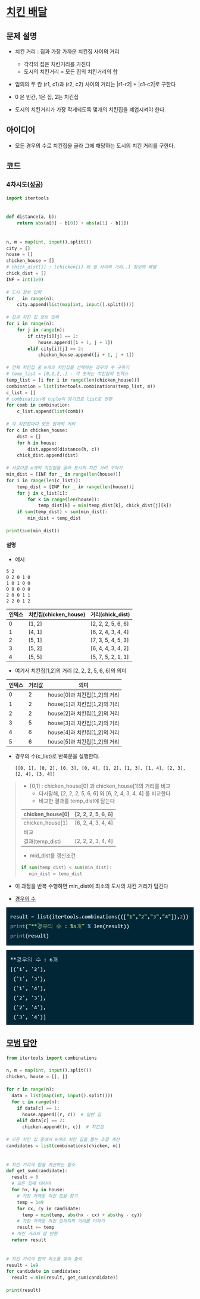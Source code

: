 # [치킨 배달](https://www.acmicpc.net/problem/15686)

## 문제 설명

- 치킨 거리 : 집과 가장 가까운 치킨집 사이의 거리
    - 각각의 집은 치킨거리를 가진다
    - 도시의 치킨거리 = 모든 집의 치킨거리의 합

- 임의의 두 칸 (r1, c1)과 (r2, c2) 사이의 거리는 |r1-r2| + |c1-c2|로 구한다
- 0 은 빈칸, 1은 집, 2는 치킨집

- 도시의 치킨거리가 가장 작게되도록 몇개의 치킨집을 폐업시켜야 한다.

## 아이디어

- 모든 경우의 수로 치킨집을 골라 그에 해당하는 도시의 치킨 거리를 구한다.

## 코드

### 4차시도([성공](https://www.acmicpc.net/status?user_id=guswns3371&problem_id=15686&from_mine=1))

```python
import itertools


def distance(a, b):
    return abs(a[0] - b[0]) + abs(a[1] - b[1])


n, m = map(int, input().split())
city = []
house = []
chicken_house = []
# chick_dist[i] : [chicken[i] 와 집 사이의 거리..] 정보의 배열
chick_dist = []
INF = int(1e9)

# 도시 정보 입력
for _ in range(n):
    city.append(list(map(int, input().split())))

# 집과 치킨 집 정보 입력
for i in range(n):
    for j in range(n):
        if city[i][j] == 1:
            house.append([i + 1, j + 1])
        elif city[i][j] == 2:
            chicken_house.append([i + 1, j + 1])

# 전체 치킨집 중 m개의 치킨집을 선택하는 경우의 수 구하기
# temp_list = [0,1,2,.] : 각 숫자는 치킨집의 인덱스
temp_list = [i for i in range(len(chicken_house))]
combination = list(itertools.combinations(temp_list, m))
c_list = []
# combination에 tuple이 담기므로 list로 변환
for comb in combination:
    c_list.append(list(comb))

# 각 치킨집마다 모든 집과의 거리
for c in chicken_house:
    dist = []
    for h in house:
        dist.append(distance(h, c))
    chick_dist.append(dist)

# 서로다른 m개의 치킨집을 골라 도시의 치킨 거리 구하기
min_dist = [INF for _ in range(len(house))]
for i in range(len(c_list)):
    temp_dist = [INF for _ in range(len(house))]
    for j in c_list[i]:
        for k in range(len(house)):
            temp_dist[k] = min(temp_dist[k], chick_dist[j][k])
    if sum(temp_dist) < sum(min_dist):
        min_dist = temp_dist

print(sum(min_dist))
```

#### 설명

- 예시

```
5 2
0 2 0 1 0
1 0 1 0 0
0 0 0 0 0
2 0 0 1 1
2 2 0 1 2
```

|인덱스|치킨집(chicken_house)|거리(chick_dist)|
|---|---|---|
|0|[1, 2]|[2, 2, 2, 5, 6, 6]|
|1|[4, 1]|[6, 2, 4, 3, 4, 4]|
|2|[5, 1]|[7, 3, 5, 4, 5, 3]|
|3|[5, 2]|[6, 4, 4, 3, 4, 2]|
|4|[5, 5]|[5, 7, 5, 2, 1, 1]|

- 여기서 치킨집[1,2]의 거리 [2, 2, 2, 5, 6, 6]의 의미

|인덱스|거리값|의미|
|---|---|---|
|0|2|house[0]과 치킨집[1,2]의 거리|
|1|2|house[1]과 치킨집[1,2]의 거리|
|2|2|house[2]과 치킨집[1,2]의 거리|
|3|5|house[3]과 치킨집[1,2]의 거리|
|4|6|house[4]과 치킨집[1,2]의 거리|
|5|6|house[5]과 치킨집[1,2]의 거리|

- 경우의 수(c_list)로 반복문을 실행한다.

      [[0, 1], [0, 2], [0, 3], [0, 4], [1, 2], [1, 3], [1, 4], [2, 3], [2, 4], [3, 4]]

>- [0,1] : chicken_house[0] 과 chicken_house[1]의 거리를 비교
>    - 다시말해, [2, 2, 2, 5, 6, 6] 와 [6, 2, 4, 3, 4, 4] 를 비교한다
>    - 비교한 결과를 temp_dist에 담는다
>
>|chicken_house[0]|[2, 2, 2, 5, 6, 6]|
>|---|---|
>|chicken_house[1]|[6, 2, 4, 3, 4, 4]|
>|비교||
>|결과(temp_dist)|[2, 2, 2, 3, 4, 4]|
>
> - mid_dist를 갱신조건
>```python
>if sum(temp_dist) < sum(min_dist):
>    min_dist = temp_dist
>```
>
- 이 과정을 반복 수행하면 min_dist에 최소의 도시의 치킨 거리가 담긴다 


- [경우의 수](https://yganalyst.github.io/etc/memo_18_itertools/)

![img.png](img.png)

## [모범 답안](https://github.com/ndb796/python-for-coding-test/blob/master/12/7.py)

```python
from itertools import combinations

n, m = map(int, input().split())
chicken, house = [], []

for r in range(n):
  data = list(map(int, input().split()))
  for c in range(n):
    if data[c] == 1:
      house.append((r, c))  # 일반 집
    elif data[c] == 2:
      chicken.append((r, c))  # 치킨집

# 모든 치킨 집 중에서 m개의 치킨 집을 뽑는 조합 계산
candidates = list(combinations(chicken, m))


# 치킨 거리의 합을 계산하는 함수
def get_sum(candidate):
  result = 0
  # 모든 집에 대하여
  for hx, hy in house:
    # 가장 가까운 치킨 집을 찾기
    temp = 1e9
    for cx, cy in candidate:
      temp = min(temp, abs(hx - cx) + abs(hy - cy))
    # 가장 가까운 치킨 집까지의 거리를 더하기
    result += temp
  # 치킨 거리의 합 반환
  return result


# 치킨 거리의 합의 최소를 찾아 출력
result = 1e9
for candidate in candidates:
  result = min(result, get_sum(candidate))

print(result)
```
